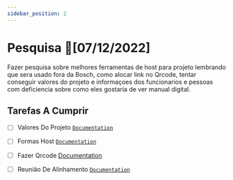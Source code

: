 ```yaml
---
sidebar_position: 2
---
```


# Pesquisa 🔴[07/12/2022]

Fazer pesquisa sobre melhores ferramentas de host para projeto lembrando que sera usado fora da Bosch,
como alocar link no Qrcode, tentar conseguir valores do projeto e informaçoes dos funcionarios e pessoas com 
deficiencia sobre como eles gostaria de ver manual digital.



## Tarefas A Cumprir

- [ ] Valores Do Projeto [`Documentation`](https://docusaurus.io/)
- [ ] Formas Host [`Documentation`](https://docusaurus.io/docs/api/docusaurus-config)
- [ ] Fazer Qrcode [Documentation](https://docusaurus.io/docs/styling-layout)
- [ ] Reunião De Alinhamento [`Documentation`](https://docusaurus.io/docs/api/themes/configuration)


